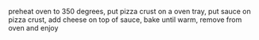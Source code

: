 preheat oven to 350 degrees, put pizza crust on a oven tray, put sauce on pizza crust, add cheese on top of sauce, bake until warm, remove from oven and enjoy